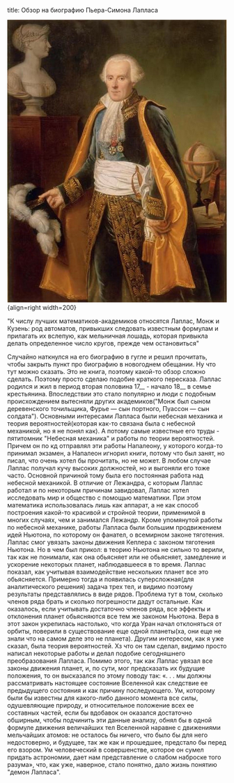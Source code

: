 title: Обзор на биографию Пьера-Симона Лапласа

![](/blog/static/img/sjxBmBHTANY.jpg){align=right width=200}

"К числу лучших математиков-академиков относятся Лаплас, Монж и Кузень: род автоматов, привыкших следовать известным формулам и прилагать их вслепую, как мельничная лошадь, которая привыкла делать определенное число кругов, прежде чем остановиться"

Случайно наткнулся на его биографию в гугле и решил прочитать, чтобы закрыть пункт про биографию в новогоднем обещании.
Ну что тут можно сказать. Это не книга, поэтому какой-то обзор сложно сделать. Поэтому просто сделаю подобие краткого пересказа. Лаплас родился и жил в период вторая половина 17__ - начало 18__ в семье крестьянина. Впоследствии это стало популярно и люди с подобным происхождением вытесняли других академиков("Монж был сыном деревенского точильщика, Фурье — сын портного, Пуассон — сын солдата"). Основными интересами Лапласа были небесная механика и теория вероятностей(которая как-то связана была с небесной механикой, но я не понял как). А потому самые известные его труды - пятитомник "Небесная механика" и работы по теории вероятностей. Причем он по кд отправлял эти работы Напалеону, у которого когда-то принимал экзамен, а Напалеон игнорил книги, потому что был занят, но писал, что очень хотел бы прочитать, но не может. В любом случае Лаплас получал кучу высоких должностей, но и выгоняли его тоже часто. Основной причиной тому была его постоянная работа над небесной механикой.
В отличие от Лежандра, с которым Лаплас работал и по некоторым причинам завидовал, Лаплас хотел исследовать мир и общество с помощью математики. При этом математика использовалась лишь как аппарат, а не как способ построения какой-то красивой и стройной теории, применимой в многих случаях, чем и занимался Лежандр.
Кроме упомянутой работы по небесной механике, работы Лапласа были большим продвижением идей Ньютона, по которому он фанател, о всемирном законе тяготения. Лаплас смог увязать законы движения Кеплера с законом тяготения Ньютона. Но в чем был прикол: в теорию Ньютона не сильно то верили, так как не понимали, как она обьясняет или не обьясняет, замедление и ускорение некоторых планет, наблюдавшееся в то время. Лаплас показал, как учитывая взаимодействие нескольких планет все это обьясняется. Примерно тогда и появилась суперсложная(для аналитического решения) задача трех тел, и видимо поэтому результаты представлялись в виде рядов. Проблема тут в том, сколько членов ряда брать и сколько погрешности дадут остальные. Как оказалось, если учитывать достаточно членов ряда, все эффекты и отклонения планет обьясняются все тем же законом Ньютона. Вера в этот закон укрепилась настолько, что когда Уран начал отклоняться от орбиты, поверили в существование еще одной планеты(ха, они еще не знали что на самом деле это не планета).
Другим интересом, как я уже сказал, была теория вероятностей. Хз что он там сделал, видимо просто написал некоторые работы и делал подобие сегодняшнего преобразования Лапласа.
Помимо этого, так как Лаплас увязал все законы движения планет, и, по сути, мог предсказать их будущие положения, то он высказался по этому поводу так: «. . . мы должны рассматривать настоящее состояние Вселенной как следствие ее предыдущего состояния и как причину последующего. Ум, которому были бы известны для какого-либо данного момента все силы, одушевляющие природу, и относительное положение всех ее составных частей, если бы вдобавок он оказался достаточно обширным, чтобы подчинить эти данные анализу, обнял бы в одной формуле движения величайших тел Вселенной наравне с движениями мельчайших атомов: не осталось бы ничего, что было бы для него недостоверно, и будущее, так же как и прошедшее, предстало бы перед его взором. Ум человеческий в совершенстве, которое он сумел придать астрономии, дает нам представление о слабом наброске того разума», что, как уже, наверное, стало понятно, дало жизнь понятию "демон Лапласа".
